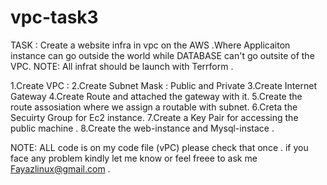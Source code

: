 # vpc-task3 
TASK : Create a website infra  in vpc on the AWS .Where Applicaiton instance  can go outside the world while DATABASE can't go outsite of the VPC.
NOTE: All infrat should be launch with Terrform . 

1.Create VPC : 
2.Create Subnet Mask  : Public and Private 
3.Create Internet Gateway 
4.Create Route and attached the gateway with it. 
5.Create the route assosiation where we assign a routable with subnet. 
6.Creta the Secuirty Group for Ec2 instance.
7.Create a Key Pair for accessing the public machine . 
8.Create the web-instance and Mysql-instace . 

NOTE: ALL code is on my code file (vPC) please check that once . if you face any problem kindly let me know or feel freee to ask me Fayazlinux@gmail.com . 

